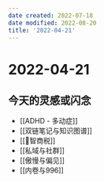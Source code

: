 ```yaml
---
date created: 2022-07-18
date modified: 2022-08-20
title: '2022-04-21'
---
```


# 2022-04-21

## 今天的灵感或闪念

- [[ADHD - 多动症]]
- [[双链笔记与知识图谱]]
- [[🐤智商税]]
- [[私域与社群]]
- [[傲慢与偏见]]
- [[内卷与996]]
